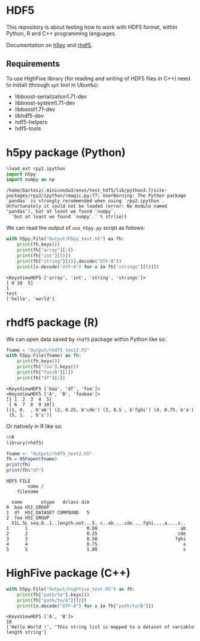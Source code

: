 # HDF5

This repository is about testing how to work with HDF5 format, within Python, R and C++ programming languages.

Documentation on [h5py] and [rhdf5].

[h5py]: https://docs.h5py.org/en/stable/quick.html
[rhdf5]: https://bioconductor.org/packages/release/bioc/vignettes/rhdf5/inst/doc/rhdf5.html

## Requirements

To use HighFive library (for reading and writing of HDF5 files in C++) need to install (through `apt` tool in Ubuntu):
* libboost-serialization1.71-dev
* libboost-system1.71-dev
* libboost1.71-dev
* libhdf5-dev
* hdf5-helpers
* hdf5-tools


# h5py package (Python)


```python
%load_ext rpy2.ipython
import h5py
import numpy as np
```

    /home/bartosz/.miniconda3/envs/test_hdf5/lib/python3.7/site-packages/rpy2/ipython/rmagic.py:77: UserWarning: The Python package `pandas` is strongly recommended when using `rpy2.ipython`. Unfortunately it could not be loaded (error: No module named 'pandas'), but at least we found `numpy`.
      'but at least we found `numpy`.' % str(ie))


We can read the output of `use_h5py.py` script as follows:


```python
with h5py.File("Output/h5py_test.h5") as fh:
    print(fh.keys())
    print(fh["array"][:])
    print(fh["int"][()])
    print(fh["string"][()].decode("UTF-8"))
    print([x.decode("UTF-8") for x in fh["strings"][()]])
```

    <KeysViewHDF5 ['array', 'int', 'string', 'strings']>
    [ 0 10  5]
    1
    test
    ['hello', 'world']


# rhdf5 package (R)

We can open data saved by `rhdf5` package within Python like so:


```python
fname = "Output/rhdf5_test2.h5"
with h5py.File(fname) as fh:
    print(fh.keys())
    print(fh["foo"].keys())
    print(fh["foo/A"][:])
    print(fh["df"][:])
```

    <KeysViewHDF5 ['baa', 'df', 'foo']>
    <KeysViewHDF5 ['A', 'B', 'foobaa']>
    [[ 1  2  3  4  5]
     [ 6  7  8  9 10]]
    [(1, 0.  , b'ab') (2, 0.25, b'cde') (3, 0.5 , b'fghi') (4, 0.75, b'a')
     (5, 1.  , b's')]


Or natively in R like so:


```r
%%R
library(rhdf5)

fname <- "Output/rhdf5_test2.h5"
fh = H5Fopen(fname)
print(fh)
print(fh$"df")
```

    HDF5 FILE 
            name /
        filename 
    
      name       otype   dclass dim
    0  baa H5I_GROUP               
    1  df  H5I_DATASET COMPOUND   5
    2  foo H5I_GROUP               
      X1L.5L seq.0..1..length.out...5. c..ab....cde....fghi....a....s..
    1      1                      0.00                               ab
    2      2                      0.25                              cde
    3      3                      0.50                             fghi
    4      4                      0.75                                a
    5      5                      1.00                                s


# HighFive package (C++)


```python
with h5py.File("Output/highfive_test.h5") as fh:
    print(fh["path/to"].keys())
    print(fh["path/to/A"][()])
    print([x.decode("UTF-8") for x in fh["path/to/B"]])
```

    <KeysViewHDF5 ['A', 'B']>
    10
    ['Hello World !', 'This string list is mapped to a dataset of variable length string']

